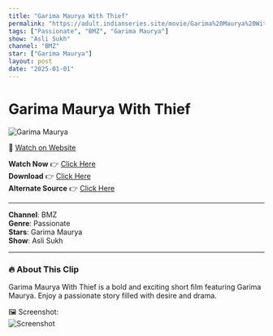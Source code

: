 ```yaml
---
title: "Garima Maurya With Thief"
permalink: "https://adult.indianseries.site/movie/Garima%20Maurya%20With%20Thief"
tags: ["Passionate", "BMZ", "Garima Maurya"]
show: "Asli Sukh"
channel: "BMZ"
star: ["Garima Maurya"]
layout: post
date: "2025-01-01"
---
```


# Garima Maurya With Thief

![Garima Maurya](https://shorts.desisins.com/wp-content/uploads/2023/12/Garima-Maurya-with-Theif-BMZ-DesiSins.com_.jpg)

🔗 [Watch on Website](https://adult.indianseries.site/movie/Garima%20Maurya%20With%20Thief)

**Watch Now** 👉 [Click Here](https://adult.indianseries.site/movie/Garima%20Maurya%20With%20Thief)  
**Download** 👉 [Click Here](https://adult.indianseries.site/movie/Garima%20Maurya%20With%20Thief)  
**Alternate Source** 👉 [Click Here](https://adult.indianseries.site/movie/Garima%20Maurya%20With%20Thief)

---

**Channel**: BMZ  
**Genre**: Passionate  
**Stars**: Garima Maurya  
**Show**: Asli Sukh

---

### 🔥 About This Clip

Garima Maurya With Thief is a bold and exciting short film featuring Garima Maurya. Enjoy a passionate story filled with desire and drama.
 
🖼️ Screenshot:  
![Screenshot](https://shorts.desisins.com/wp-content/uploads/2023/12/Garima-Maurya-with-Theif-BMZ-DesiSins.com_.jpg)
